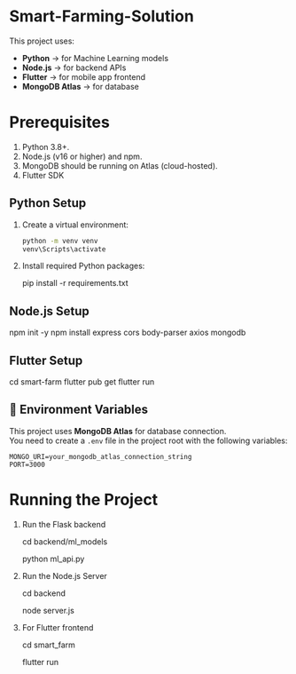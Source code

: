 # Smart-Farming-Solution

This project uses:
- **Python** → for Machine Learning models  
- **Node.js** → for backend APIs  
- **Flutter** → for mobile app frontend  
- **MongoDB Atlas** → for database
  
# Prerequisites
1) Python 3.8+.
2) Node.js (v16 or higher) and npm.
3) MongoDB should be running on Atlas (cloud-hosted).
4) Flutter SDK



##  Python Setup

1. Create a virtual environment:
   ```bash
   python -m venv venv
   venv\Scripts\activate
   ```
2. Install required Python packages:

   pip install -r requirements.txt

## Node.js Setup

npm init -y
npm install express cors body-parser axios mongodb

## Flutter Setup

cd smart-farm
flutter pub get
flutter run



## 🔧 Environment Variables

This project uses **MongoDB Atlas** for database connection.  
You need to create a `.env` file in the project root with the following variables:

```env
MONGO_URI=your_mongodb_atlas_connection_string
PORT=3000
```
# Running the Project

1. Run the Flask backend
   
    cd backend/ml_models
   
    python ml_api.py
   
3. Run the Node.js Server
   
    cd backend
   
    node server.js
   
5. For Flutter frontend
   
    cd smart_farm
   
    flutter run

